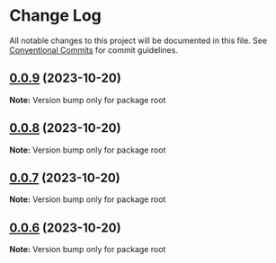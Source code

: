 # Change Log

All notable changes to this project will be documented in this file.
See [Conventional Commits](https://conventionalcommits.org) for commit guidelines.

## [0.0.9](https://github.com/HADB/emoji-prefix-commits/compare/v0.0.8...v0.0.9) (2023-10-20)

**Note:** Version bump only for package root





## [0.0.8](https://github.com/HADB/emoji-prefix-commits/compare/v0.0.7...v0.0.8) (2023-10-20)

**Note:** Version bump only for package root





## [0.0.7](https://github.com/HADB/emoji-prefix-commits/compare/v0.0.6...v0.0.7) (2023-10-20)

**Note:** Version bump only for package root





## [0.0.6](https://github.com/HADB/emoji-prefix-commits/compare/v0.0.5...v0.0.6) (2023-10-20)

**Note:** Version bump only for package root
